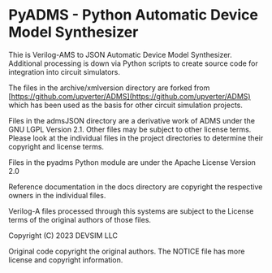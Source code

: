 # PyADMS - Python Automatic Device Model Synthesizer

Thie is Verilog-AMS to JSON Automatic Device Model Synthesizer.  Additional processing is down via Python scripts to create source code for integration into circuit simulators.


The files in the archive/xmlversion directory are forked from [https://github.com/upverter/ADMS](https://github.com/upverter/ADMS) which has been used as the basis for other circuit simulation projects.

Files in the admsJSON directory are a derivative work of ADMS under the GNU LGPL Version 2.1.  Other files may be subject to other license terms.  Please look at the individual files in the project directories to determine their copyright and license terms.

Files in the pyadms Python module are under the Apache License Version 2.0

Reference documentation in the docs directory are copyright the respective owners in the individual files.

Verilog-A files processed through this systems are subject to the License terms of the original authors of those files.

Copyright (C) 2023 DEVSIM LLC

Original code copyright the original authors.  The NOTICE file has more license and copyright information.

